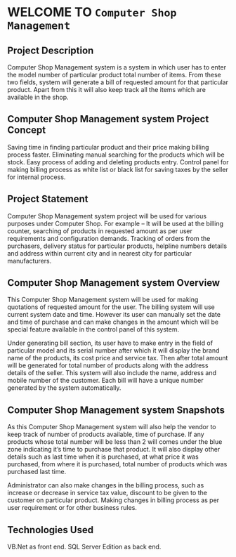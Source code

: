 # WELCOME TO `Computer Shop Management`


## Project Description
Computer Shop Management system is a system in which user has to enter the model number of particular product total number of items. From these two fields, system will generate a bill of requested amount for that particular product. Apart from this it will also keep track all the items which are available in the shop.

## Computer Shop Management system Project Concept
Saving time in finding particular product and their price making billing process faster. Eliminating manual searching for the products which will be stock. Easy process of adding and deleting products entry. Control panel for making billing process as white list or black list for saving taxes by the seller for internal process.

## Project Statement
Computer Shop Management system project will be used for various purposes under Computer Shop. For example – It will be used at the billing counter, searching of products in requested amount as per user requirements and configuration demands. Tracking of orders from the purchasers, delivery status for particular products, helpline numbers details and address within current city and in nearest city for particular manufacturers.

## Computer Shop Management system Overview
This Computer Shop Management system will be used for making quotations of requested amount for the user. The billing system will use current system date and time. However its user can manually set the date and time of purchase and can make changes in the amount which will be special feature available in the control panel of this system.

Under generating bill section, its user have to make entry in the field of particular model and its serial number after which it will display the brand name of the products, its cost price and service tax. Then after total amount will be generated for total number of products along with the address details of the seller. This system will also include the name, address and mobile number of the customer. Each bill will have a unique number generated by the system automatically.

## Computer Shop Management system Snapshots
As this Computer Shop Management system will also help the vendor to keep track of number of products available, time of purchase. If any products whose total number will be less than 2 will comes under the blue zone indicating it’s time to purchase that product. It will also display other details such as last time when it is purchased, at what price it was purchased, from where it is purchased, total number of products which was purchased last time.

 Administrator can also make changes in the billing process, such as increase or decrease in service tax value, discount to be given to the customer on particular product. Making changes in billing process as per user requirement or for other business rules.
 
 ## Technologies Used
 VB.Net as front end.
 SQL Server Edition as back end.
